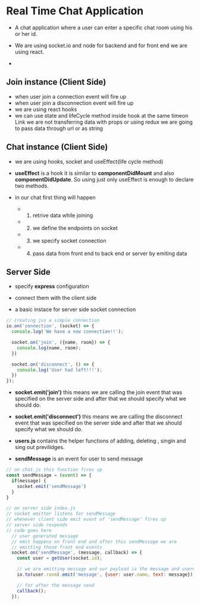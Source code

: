# Real Time Chat Application

- A chat application where a user can enter a specific chat room using his or her id.

- We are using socket.io and node for backend and for front end we are using react.

- 

## Join instance (Client Side)

- when user join a connection event will fire up
- when user join a disconnection event will fire up
- we are using react hooks
- we can use state and lifeCycle method inside hook at the same timeon Link we are not transferring data with props or using redux we are going to pass data through url or as string


## Chat instance (Client Side)

- we are using hooks, socket and useEffect(life cycle method)

- **useEffect** is a hook it is similar to **componentDidMount** and also **componentDidUpdate**. So using just only useEffect is enough to declare two methods. 

- in our chat first thing will happen 
  - 1. retrive data while joining 
  - 2. we define the endpoints on socket
  - 3. we specify socket connection
  - 4. pass data from front end to back end or server by emiting data 


## Server Side

- specify **express** configuration

- connect them with the client side 

- a basic instace for server side socket connection 
```js 
// creating jus a simple connection
io.on('connection', (socket) => {
  console.log('We have a new connection!!');

  socket.on('join', ({name, room}) => {
    console.log(name, room);
  })

  socket.on('disconnect', () => {
    console.log('User had left!!!');
  })
});
```

- **socket.emit('join')** this means we are calling the join event that was specified on the server side and after that we should specify what we should do. 

- **socket.emit('disconnect')** this means we are calling the disconnect event that was specified on the server side and after that we should specify what we should do. 

- **users.js** contains the helper functions of adding, deleting , singin and sing out previlidges. 

- **sendMessage** is an event for user to send message 
```js 
// on chat.js this function fires up 
const sendMessage = (event) => {
  if(message) {
    socket.emit('sendMessage')
  }
}

// on server side index.js
// socket emitter listens for sendMessage 
// whenever client side emit event of 'sendMessage' fires up 
// server side responds 
// code goes here
  // user generated message
  // emit happens on front end and after this sendMessage we are 
  // emitting those front end events
  socket.on('sendMessage', (message, callback) => {
    const user = getUser(socket.id);

    // we are emitting message and our payload is the message and username
    io.to(user.room).emit('message', {user: user.name, text: message});

    // for after the message send 
    callback();
  });
```